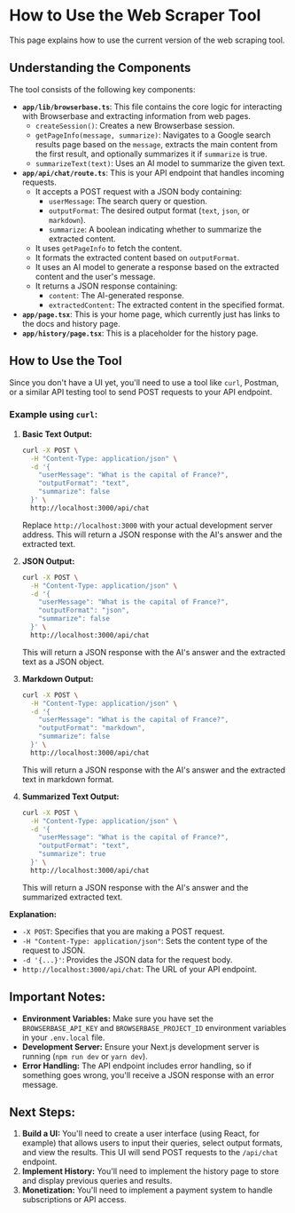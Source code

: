 # How to Use the Web Scraper Tool

This page explains how to use the current version of the web scraping tool.

## Understanding the Components

The tool consists of the following key components:

- **`app/lib/browserbase.ts`**: This file contains the core logic for interacting with Browserbase and extracting information from web pages.
  - `createSession()`: Creates a new Browserbase session.
  - `getPageInfo(message, summarize)`: Navigates to a Google search results page based on the `message`, extracts the main content from the first result, and optionally summarizes it if `summarize` is true.
  - `summarizeText(text)`: Uses an AI model to summarize the given text.
- **`app/api/chat/route.ts`**: This is your API endpoint that handles incoming requests.
  - It accepts a POST request with a JSON body containing:
    - `userMessage`: The search query or question.
    - `outputFormat`: The desired output format (`text`, `json`, or `markdown`).
    - `summarize`: A boolean indicating whether to summarize the extracted content.
  - It uses `getPageInfo` to fetch the content.
  - It formats the extracted content based on `outputFormat`.
  - It uses an AI model to generate a response based on the extracted content and the user's message.
  - It returns a JSON response containing:
    - `content`: The AI-generated response.
    - `extractedContent`: The extracted content in the specified format.
- **`app/page.tsx`**: This is your home page, which currently just has links to the docs and history page.
- **`app/history/page.tsx`**: This is a placeholder for the history page.

## How to Use the Tool

Since you don't have a UI yet, you'll need to use a tool like `curl`, Postman, or a similar API testing tool to send POST requests to your API endpoint.

### Example using `curl`:

1.  **Basic Text Output:**
    ```bash
    curl -X POST \
      -H "Content-Type: application/json" \
      -d '{
        "userMessage": "What is the capital of France?",
        "outputFormat": "text",
        "summarize": false
      }' \
      http://localhost:3000/api/chat
    ```
    Replace `http://localhost:3000` with your actual development server address. This will return a JSON response with the AI's answer and the extracted text.

2.  **JSON Output:**
    ```bash
    curl -X POST \
      -H "Content-Type: application/json" \
      -d '{
        "userMessage": "What is the capital of France?",
        "outputFormat": "json",
        "summarize": false
      }' \
      http://localhost:3000/api/chat
    ```
    This will return a JSON response with the AI's answer and the extracted text as a JSON object.

3.  **Markdown Output:**
    ```bash
    curl -X POST \
      -H "Content-Type: application/json" \
      -d '{
        "userMessage": "What is the capital of France?",
        "outputFormat": "markdown",
        "summarize": false
      }' \
      http://localhost:3000/api/chat
    ```
    This will return a JSON response with the AI's answer and the extracted text in markdown format.

4.  **Summarized Text Output:**
    ```bash
    curl -X POST \
      -H "Content-Type: application/json" \
      -d '{
        "userMessage": "What is the capital of France?",
        "outputFormat": "text",
        "summarize": true
      }' \
      http://localhost:3000/api/chat
    ```
    This will return a JSON response with the AI's answer and the summarized extracted text.

**Explanation:**

- `-X POST`: Specifies that you are making a POST request.
- `-H "Content-Type: application/json"`: Sets the content type of the request to JSON.
- `-d '{...}'`: Provides the JSON data for the request body.
- `http://localhost:3000/api/chat`: The URL of your API endpoint.

## Important Notes:

- **Environment Variables:** Make sure you have set the `BROWSERBASE_API_KEY` and `BROWSERBASE_PROJECT_ID` environment variables in your `.env.local` file.
- **Development Server:** Ensure your Next.js development server is running (`npm run dev` or `yarn dev`).
- **Error Handling:** The API endpoint includes error handling, so if something goes wrong, you'll receive a JSON response with an error message.

## Next Steps:

1.  **Build a UI:** You'll need to create a user interface (using React, for example) that allows users to input their queries, select output formats, and view the results. This UI will send POST requests to the `/api/chat` endpoint.
2.  **Implement History:** You'll need to implement the history page to store and display previous queries and results.
3.  **Monetization:** You'll need to implement a payment system to handle subscriptions or API access.
